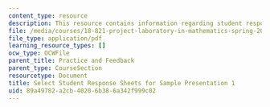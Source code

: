```yaml
---
content_type: resource
description: This resource contains information regarding student response.
file: /media/courses/18-821-project-laboratory-in-mathematics-spring-2013/89a49782a2cb40206b386a342f999c02_MIT18_821S13_student_res.pdf
file_type: application/pdf
learning_resource_types: []
ocw_type: OCWFile
parent_title: Practice and Feedback
parent_type: CourseSection
resourcetype: Document
title: Select Student Response Sheets for Sample Presentation 1
uid: 89a49782-a2cb-4020-6b38-6a342f999c02
---
```

